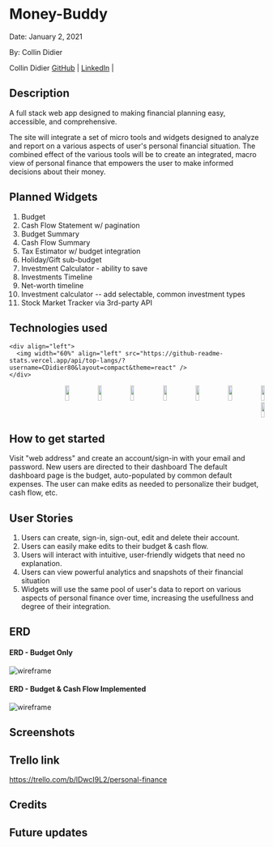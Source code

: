 # Money-Buddy

Date: January 2, 2021

By: Collin Didier

Collin Didier
[GitHub](https://github.com/CDidier80) |
[LinkedIn](https://www.linkedin.com/in/collin-didier/) |

## Description
A full stack web app designed to making financial planning easy, accessible, and comprehensive.

The site will integrate a set of micro tools and widgets designed to analyze and report on a various aspects of user's personal financial situation. The combined effect of the various tools will be to create an integrated, macro view of  personal finance that empowers the user to make informed decisions about their money.

## Planned Widgets

1. Budget
2. Cash Flow Statement w/ pagination
3. Budget Summary
4. Cash Flow Summary
5. Tax Estimator w/ budget integration
6. Holiday/Gift sub-budget
7. Investment Calculator - ability to save 
8. Investments Timeline
9. Net-worth timeline
10. Investment calculator -- add selectable, common investment types
11. Stock Market Tracker via 3rd-party API

## Technologies used
    <div align="left">
      <img width="60%" align="left" src="https://github-readme-stats.vercel.app/api/top-langs/?username=CDidier80&layout=compact&theme=react" />
    </div>
   <div width="39%" align="right">
    <img width="12%" height=30px" src="https://img.shields.io/badge/-HTML5-E34F26?style=plastic-square&logo=html5&logoColor=white" />
    <img width="12%" height=30px" src="https://img.shields.io/badge/-CSS3-1572B6?style=flat-square&logo=css3" />
    <img width="12%" height=30px" src="https://img.shields.io/badge/-JavaScript-black?style=flat-square&logo=javascript" />
    <img width="12%" height=30px" src="https://img.shields.io/badge/-ReactJS-black?style=flat-square&logo=react" />
    <img width="12%" height=30px" src="https://img.shields.io/badge/-NodeJS-black?style=flat-square&logo=Node.js" />
    <img width="12%" height=30px" src="https://img.shields.io/badge/-ExpressJS-yellow?style=flat-square&logo=express" />
    <img width="12%" height=30px" src="https://img.shields.io/badge/-PostgreSQL-336791?style=flat-square&logo=postgresql" />
    <img width="12%" height=30px" src="https://img.shields.io/badge/-MaterialUI-blue?style=flat-square&logo=materialui" />
  </div>
</div>

## How to get started
Visit "web address" and create an account/sign-in with your email and password.
New users are directed to their dashboard
The default dashboard page is the budget, auto-populated by common
default expenses. 
The user can make edits as needed to personalize their budget, cash flow, etc.

## User Stories
1. Users can create, sign-in, sign-out, edit and delete their account.
2. Users can easily make edits to their budget & cash flow. 
3. Users will interact with intuitive, user-friendly widgets that need no explanation.
4. Users can view powerful analytics and snapshots of their financial situation
5. Widgets will use the same pool of user's data to report on various aspects of personal finance over time, increasing the usefullness and degree of their integration.

## ERD
#### ERD - Budget Only
![wireframe](https://i.ibb.co/y89h3P0/76-C6-D7-D9-165-C-4409-B6-DF-7-E3-BC51-B2432.jpg)

#### ERD - Budget & Cash Flow Implemented
![wireframe](https://i.ibb.co/kSM6BmR/DF72-CC96-8-F29-45-BC-8629-0-A9-AB345509-D.jpg)

<!-- ## Wireframe
![wireframe](./img/homepage.png) -->


## Screenshots


## Trello link
https://trello.com/b/lDwcI9L2/personal-finance

## Credits

## Future updates




